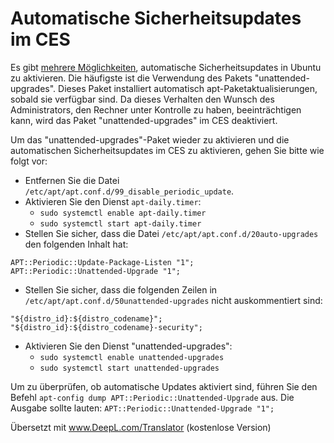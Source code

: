 # Automatische Sicherheitsupdates im CES

Es gibt [mehrere Möglichkeiten](https://help.ubuntu.com/community/AutomaticSecurityUpdates), automatische Sicherheitsupdates in Ubuntu zu aktivieren. Die häufigste ist die Verwendung des Pakets "unattended-upgrades". Dieses Paket installiert automatisch apt-Paketaktualisierungen, sobald sie verfügbar sind.
Da dieses Verhalten den Wunsch des Administrators, den Rechner unter Kontrolle zu haben, beeinträchtigen kann, wird das Paket "unattended-upgrades" im CES deaktiviert.

Um das "unattended-upgrades"-Paket wieder zu aktivieren und die automatischen Sicherheitsupdates im CES zu aktivieren, gehen Sie bitte wie folgt vor:

- Entfernen Sie die Datei `/etc/apt/apt.conf.d/99_disable_periodic_update`.
- Aktivieren Sie den Dienst `apt-daily.timer`:
  - `sudo systemctl enable apt-daily.timer`
  - `sudo systemctl start apt-daily.timer`
- Stellen Sie sicher, dass die Datei `/etc/apt/apt.conf.d/20auto-upgrades` den folgenden Inhalt hat:

```
APT::Periodic::Update-Package-Listen "1";
APT::Periodic::Unattended-Upgrade "1";
```

- Stellen Sie sicher, dass die folgenden Zeilen in `/etc/apt/apt.conf.d/50unattended-upgrades` nicht auskommentiert sind:

```
"${distro_id}:${distro_codename}";
"${distro_id}:${distro_codename}-security";
```

- Aktivieren Sie den Dienst "unattended-upgrades":
  - `sudo systemctl enable unattended-upgrades`
  - `sudo systemctl start unattended-upgrades`

Um zu überprüfen, ob automatische Updates aktiviert sind, führen Sie den Befehl `apt-config dump APT::Periodic::Unattended-Upgrade` aus.
Die Ausgabe sollte lauten: `APT::Periodic::Unattended-Upgrade "1";`

Übersetzt mit www.DeepL.com/Translator (kostenlose Version)